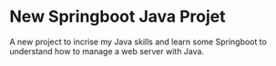 # New Springboot Java Projet

A new project to incrise my Java skills and learn some Springboot to understand how to manage a web server with Java.
